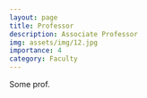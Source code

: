```yaml
---
layout: page
title: Professor
description: Associate Professor
img: assets/img/12.jpg
importance: 4
category: Faculty
---
```


Some prof.